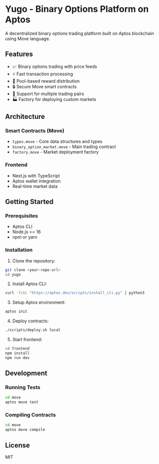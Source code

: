 # Yugo - Binary Options Platform on Aptos

A decentralized binary options trading platform built on Aptos blockchain using Move language.

## Features

- 📈 Binary options trading with price feeds
- ⚡ Fast transaction processing
- 🎲 Pool-based reward distribution
- 🔒 Secure Move smart contracts
- 💱 Support for multiple trading pairs
- 🏭 Factory for deploying custom markets

## Architecture

### Smart Contracts (Move)
- `types.move` - Core data structures and types
- `binary_option_market.move` - Main trading contract
- `factory.move` - Market deployment factory

### Frontend
- Next.js with TypeScript
- Aptos wallet integration
- Real-time market data

## Getting Started

### Prerequisites
- Aptos CLI
- Node.js >= 16
- npm or yarn

### Installation

1. Clone the repository:
```bash
git clone <your-repo-url>
cd yugo
```

2. Install Aptos CLI:
```bash
curl -fsSL "https://aptos.dev/scripts/install_cli.py" | python3
```

3. Setup Aptos environment:
```bash
aptos init
```

4. Deploy contracts:
```bash
./scripts/deploy.sh local
```

5. Start frontend:
```bash
cd frontend
npm install
npm run dev
```

## Development

### Running Tests
```bash
cd move
aptos move test
```

### Compiling Contracts
```bash
cd move
aptos move compile
```

## License

MIT
